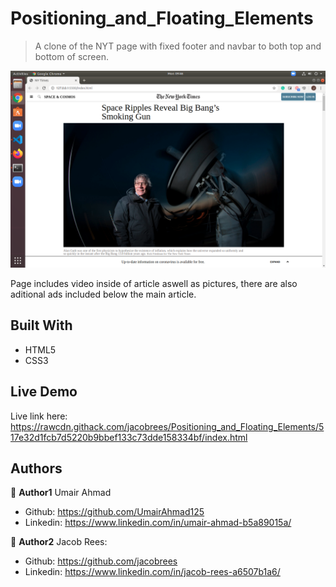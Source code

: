 # Positioning_and_Floating_Elements

> A clone of the NYT page with fixed footer and navbar to both top and bottom of screen.

![](images/screenshot.png)

Page includes video inside of article aswell as pictures, there are also aditional ads included below the main article. 

## Built With

- HTML5
- CSS3


## Live Demo

Live link here: https://rawcdn.githack.com/jacobrees/Positioning_and_Floating_Elements/517e32d1fcb7d5220b9bbef133c73dde158334bf/index.html



## Authors

👤 **Author1**
Umair Ahmad
- Github: https://github.com/UmairAhmad125
- Linkedin: https://www.linkedin.com/in/umair-ahmad-b5a89015a/ 

👤 **Author2**
Jacob Rees:
- Github: https://github.com/jacobrees
- Linkedin: https://www.linkedin.com/in/jacob-rees-a6507b1a6/

